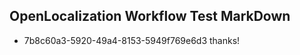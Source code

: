 ## OpenLocalization Workflow Test MarkDown
* 7b8c60a3-5920-49a4-8153-5949f769e6d3 thanks!

<!--HONumber=Jul16_HO3-->


